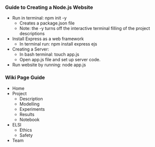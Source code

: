 ### Guide to Creating a Node.js Website
- Run in terminal: npm init -y
    - Creates a package.json file
    - Note: the -y turns off the interactive terminal filling of the project descriptions
- Install Express as a web framework
    - In terminal run: npm install express ejs
- Creating a Server:
    - In bash terminal: touch app.js
    - Open app.js file and set up server code.
- Run website by running: node app.js

### Wiki Page Guide
- Home
- Project
    - Description
    - Modelling
    - Experiments
    - Results
    - Notebook
- ELSI
    - Ethics
    - Safety
- Team
